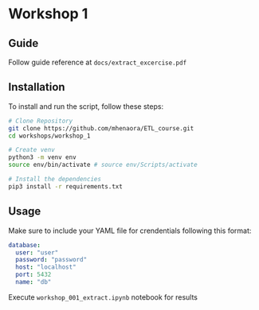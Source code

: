 # Workshop 1

## Guide 
Follow guide reference at ```docs/extract_excercise.pdf```

## Installation

To install and run the script, follow these steps:

```bash
# Clone Repository
git clone https://github.com/mhenaora/ETL_course.git
cd workshops/workshop_1

# Create venv 
python3 -m venv env
source env/bin/activate # source env/Scripts/activate 

# Install the dependencies
pip3 install -r requirements.txt
```

## Usage

Make sure to include your YAML file for crendentials following this format:

```yaml
database:
  user: "user" 
  password: "password" 
  host: "localhost"
  port: 5432
  name: "db"
```

Execute ```workshop_001_extract.ipynb``` notebook for results